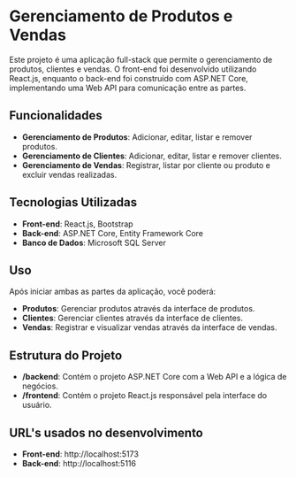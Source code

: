 # Gerenciamento de Produtos e Vendas

Este projeto é uma aplicação full-stack que permite o gerenciamento de produtos, clientes e vendas. O front-end foi desenvolvido utilizando React.js, enquanto o back-end foi construído com ASP.NET Core, implementando uma Web API para comunicação entre as partes.

## Funcionalidades

- **Gerenciamento de Produtos**: Adicionar, editar, listar e remover produtos.
- **Gerenciamento de Clientes**: Adicionar, editar, listar e remover clientes.
- **Gerenciamento de Vendas**: Registrar, listar por cliente ou produto e excluir vendas realizadas.

## Tecnologias Utilizadas

- **Front-end**: React.js, Bootstrap
- **Back-end**: ASP.NET Core, Entity Framework Core
- **Banco de Dados**: Microsoft SQL Server

## Uso

Após iniciar ambas as partes da aplicação, você poderá:

- **Produtos**: Gerenciar produtos através da interface de produtos.
- **Clientes**: Gerenciar clientes através da interface de clientes.
- **Vendas**: Registrar e visualizar vendas através da interface de vendas.

## Estrutura do Projeto

- **/backend**: Contém o projeto ASP.NET Core com a Web API e a lógica de negócios.
- **/frontend**: Contém o projeto React.js responsável pela interface do usuário.

## URL's usados no desenvolvimento
- **Front-end**: http://localhost:5173
- **Back-end**: http://localhost:5116